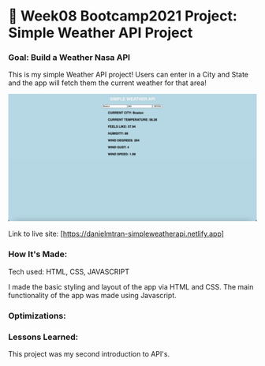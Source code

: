 # 🎰 Week08 Bootcamp2021 Project: Simple Weather API Project

### Goal: Build a Weather Nasa API

This is my simple Weather API project! Users can enter in a City and State and the app will fetch them the current weather for that area!

<img src="weather.png"></img>

Link to live site: [https://danielmtran-simpleweatherapi.netlify.app]

### How It's Made:

Tech used: HTML, CSS, JAVASCRIPT

I made the basic styling and layout of the app via HTML and CSS. The main functionality of the app was made using Javascript.


### Optimizations:




### Lessons Learned:

This project was my second introduction to API's. 